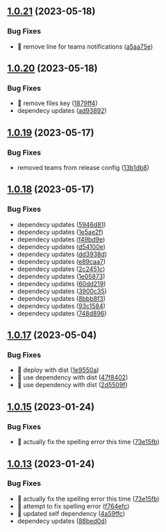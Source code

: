 ## [1.0.21](https://github.com/argodevops/semantic-release-teams/compare/v1.0.20...v1.0.21) (2023-05-18)


### Bug Fixes

* 🐛 remove line for teams notifications ([a5aa75e](https://github.com/argodevops/semantic-release-teams/commit/a5aa75e1a512172e19fd653622de52157e746f8f))

## [1.0.20](https://github.com/argodevops/semantic-release-teams/compare/v1.0.19...v1.0.20) (2023-05-18)


### Bug Fixes

* 🐛 remove files key ([1879ff4](https://github.com/argodevops/semantic-release-teams/commit/1879ff4de364bc4c8ca04de38183edf8c4920efa))
* dependecy updates ([ad93892](https://github.com/argodevops/semantic-release-teams/commit/ad93892b579ff1ffe65ba80479f053edb1004b00))

## [1.0.19](https://github.com/argodevops/semantic-release-teams/compare/v1.0.18...v1.0.19) (2023-05-17)


### Bug Fixes

* removed teams from release config ([13b1db8](https://github.com/argodevops/semantic-release-teams/commit/13b1db85acba7cbd84f5ccb55aa2e5b2a692835d))

## [1.0.18](https://github.com/argodevops/semantic-release-teams/compare/v1.0.17...v1.0.18) (2023-05-17)


### Bug Fixes

* dependecy updates ([5946d81](https://github.com/argodevops/semantic-release-teams/commit/5946d811edf17815e5d115813fc8ddaaca413805))
* dependecy updates ([1e5ae2f](https://github.com/argodevops/semantic-release-teams/commit/1e5ae2fdf6059178691fe52582d12e189d42ea1b))
* dependecy updates ([f49bd9e](https://github.com/argodevops/semantic-release-teams/commit/f49bd9e137f8a7fc68001e9db592e12175f1bf09))
* dependecy updates ([d54100e](https://github.com/argodevops/semantic-release-teams/commit/d54100e1c44708d30f97a651246a8af3fb8bf1e3))
* dependecy updates ([dd3938d](https://github.com/argodevops/semantic-release-teams/commit/dd3938d5c96043fcd33a3711f126a8454a22f14b))
* dependecy updates ([e89caa7](https://github.com/argodevops/semantic-release-teams/commit/e89caa7ee2f624ec327e4a87d806362b8a678287))
* dependecy updates ([2c2451c](https://github.com/argodevops/semantic-release-teams/commit/2c2451c154ce7c3be012b49633d629351bc86ff0))
* dependecy updates ([1e05873](https://github.com/argodevops/semantic-release-teams/commit/1e0587382f2206006d6ce47604c6892ca686ded7))
* dependecy updates ([60dd219](https://github.com/argodevops/semantic-release-teams/commit/60dd2198da052608e2ee472827f3351bb265b94e))
* dependecy updates ([3900c35](https://github.com/argodevops/semantic-release-teams/commit/3900c352d8d462006115f2e324a6a1c16913a8c5))
* dependecy updates ([8bbb8f3](https://github.com/argodevops/semantic-release-teams/commit/8bbb8f3b9ab124e928237f2d9d0decf6bbcd9df1))
* dependecy updates ([93c1584](https://github.com/argodevops/semantic-release-teams/commit/93c158459760a9f80663fb2af9a88de84efffe86))
* dependecy updates ([748d896](https://github.com/argodevops/semantic-release-teams/commit/748d8966e93ef242f757096f4130fbe6093b2ccc))

## [1.0.17](https://github.com/argodevops/semantic-release-teams/compare/v1.0.16...v1.0.17) (2023-05-04)


### Bug Fixes

* 🐛 deploy with dist ([1e9550a](https://github.com/argodevops/semantic-release-teams/commit/1e9550a8278c7d904180c5758c6d51458f7ebdc9))
* 🐛 use dependency with dist ([47f8402](https://github.com/argodevops/semantic-release-teams/commit/47f84027421187858836fe5a5caa597dc8b4d434))
* 🐛 use dependency with dist ([2d5509f](https://github.com/argodevops/semantic-release-teams/commit/2d5509ff22aa9448975282b1395d1be9ffc9c280))

## [1.0.15](https://github.com/argodevops/semantic-release-teams/compare/v1.0.14...v1.0.15) (2023-01-24)


### Bug Fixes

* 🐛 actually fix the spelling error this time ([73e15fb](https://github.com/argodevops/semantic-release-teams/commit/73e15fbf52e0a489d67db35d4fa1868cf3888e47))

## [1.0.13](https://github.com/argodevops/semantic-release-teams/compare/v1.0.12...v1.0.13) (2023-01-24)


### Bug Fixes

* 🐛 actually fix the spelling error this time ([73e15fb](https://github.com/argodevops/semantic-release-teams/commit/73e15fbf52e0a489d67db35d4fa1868cf3888e47))
* 🐛 attempt to fix spelling error ([f764efc](https://github.com/argodevops/semantic-release-teams/commit/f764efc058bbd1e1a74a53bb92c27c5505320dc7))
* 🐛 updated self dependency ([4a59ffc](https://github.com/argodevops/semantic-release-teams/commit/4a59ffcf3f26654a1512e44ea48056bb82808200))
* dependecy updates ([88bed0d](https://github.com/argodevops/semantic-release-teams/commit/88bed0d204dca302b762620d120a40187a376f75))
